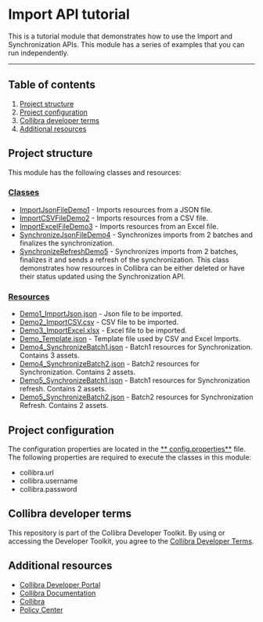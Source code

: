 # Import API tutorial

This is a tutorial module that demonstrates how to use the Import and Synchronization APIs. This module has a series of
examples that you can run independently.

___

## Table of contents

1. [Project structure](#project-structure)
1. [Project configuration](#project-configuration)
1. [Collibra developer terms](#collibra-developer-terms)
1. [Additional resources](#additional-resources)

## Project structure

This module has the following classes and resources:

### [Classes](src/main/java)

- [ImportJsonFileDemo1](src/main/java/com/collibra/importer/demo/ImportJsonFileDemo1.java) - Imports resources from a JSON
  file.
- [ImportCSVFileDemo2](src/main/java/com/collibra/importer/demo/ImportCSVFileDemo2.java) - Imports resources from a CSV
  file.
- [ImportExcelFileDemo3](src/main/java/com/collibra/importer/demo/ImportExcelFileDemo3.java) - Imports resources from
  an Excel file.
- [SynchronizeJsonFileDemo4](src/main/java/com/collibra/importer/demo/SynchronizeJsonFileDemo4.java) - Synchronizes
  imports from 2 batches and finalizes the synchronization.
- [SynchronizeRefreshDemo5](src/main/java/com/collibra/importer/demo/SynchronizeRefreshDemo5.java) - Synchronizes
  imports from 2 batches, finalizes it and sends a refresh of the synchronization. This class demonstrates how
  resources in Collibra can be either deleted or have their status updated using the Synchronization API.

### [Resources](src/main/resources)

- [Demo1_ImportJson.json](src/main/resources/Demo1_ImportJson.json) - Json file to be imported.
- [Demo2_ImportCSV.csv](src/main/resources/Demo2_ImportCSV.csv) - CSV file to be imported.
- [Demo3_ImportExcel.xlsx](src/main/resources/Demo3_ImportExcel.xlsx) - Excel file to be imported.
- [Demo_Template.json](src/main/resources/Demo_Template.json) - Template file used by CSV and Excel Imports.
- [Demo4_SynchronizeBatch1.json](src/main/resources/Demo4_SynchronizeBatch1.json) - Batch1 resources for
  Synchronization. Contains 3 assets.
- [Demo4_SynchronizeBatch2.json](src/main/resources/Demo4_SynchronizeBatch2.json) - Batch2 resources for
  Synchronization. Contains 2 assets.
- [Demo5_SynchronizeBatch1.json](src/main/resources/Demo5_SynchronizeBatch1.json) - Batch1 resources for Synchronization
  refresh. Contains 2 assets.
- [Demo5_SynchronizeBatch2.json](src/main/resources/Demo5_SynchronizeBatch2.json) - Batch2 resources for Synchronization
  Refresh. Contains 2 assets.

## Project configuration

The configuration properties are located in the [**
config.properties**](../import-api-java-client/src/main/resources/config.properties) file. The following properties are
required to execute the classes in this module:

- collibra.url
- collibra.username
- collibra.password

## Collibra developer terms

This repository is part of the Collibra Developer Toolkit. By using or accessing the Developer Toolkit, you agree to
the [Collibra Developer Terms](https://www.collibra.com/developer-terms).

<a name="resources"></a>

## Additional resources

- [Collibra Developer Portal](https://developer.collibra.com/)
- [Collibra Documentation](https://community.collibra.com/documentation/)
- [Collibra](https://www.collibra.com/)
- [Policy Center](https://www.collibra.com/policies/)
